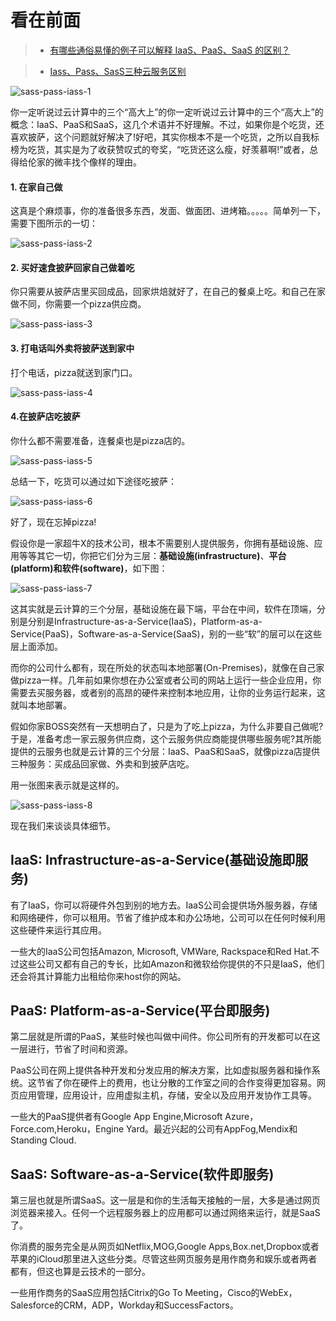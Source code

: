 看在前面
====

> * <a href="https://www.jianshu.com/p/686429fec912">有哪些通俗易懂的例子可以解释 IaaS、PaaS、SaaS 的区别？</a>

> * <a href="https://www.jianshu.com/p/d2bf42586071">Iass、Pass、SasS三种云服务区别</a>

![sass-pass-iass-1](https://github.com/DemoTransfer/Java-Guide/blob/master/docs/%E4%B8%93%E4%B8%9A%E6%9C%AF%E8%AF%AD/picture/sass-pass-iass-1.jpg)

你一定听说过云计算中的三个“高大上”的你一定听说过云计算中的三个“高大上”的概念：IaaS、PaaS和SaaS，这几个术语并不好理解。不过，如果你是个吃货，还喜欢披萨，这个问题就好解决了!好吧，其实你根本不是一个吃货，之所以自我标榜为吃货，其实是为了收获赞叹式的夸奖，“吃货还这么瘦，好羡慕啊!”或者，总得给伦家的微丰找个像样的理由。

<h4>1. 在家自己做</h4>

这真是个麻烦事，你的准备很多东西，发面、做面团、进烤箱。。。。。简单列一下，需要下图所示的一切：

![sass-pass-iass-2](https://github.com/DemoTransfer/Java-Guide/blob/master/docs/%E4%B8%93%E4%B8%9A%E6%9C%AF%E8%AF%AD/picture/sass-pass-iass-2.jpg)

<h4>2. 买好速食披萨回家自己做着吃</h4>

你只需要从披萨店里买回成品，回家烘焙就好了，在自己的餐桌上吃。和自己在家做不同，你需要一个pizza供应商。

![sass-pass-iass-3](https://github.com/DemoTransfer/Java-Guide/blob/master/docs/%E4%B8%93%E4%B8%9A%E6%9C%AF%E8%AF%AD/picture/sass-pass-iass-3.jpg)

<h4>3. 打电话叫外卖将披萨送到家中</h4>

打个电话，pizza就送到家门口。

![sass-pass-iass-4](https://github.com/DemoTransfer/Java-Guide/blob/master/docs/%E4%B8%93%E4%B8%9A%E6%9C%AF%E8%AF%AD/picture/saa-pass-iass-4.jpg)

<h4>4.在披萨店吃披萨</h4>

你什么都不需要准备，连餐桌也是pizza店的。

![sass-pass-iass-5](https://github.com/DemoTransfer/Java-Guide/blob/master/docs/%E4%B8%93%E4%B8%9A%E6%9C%AF%E8%AF%AD/picture/saa-pass-iass-5.jpg)

总结一下，吃货可以通过如下途径吃披萨：

![sass-pass-iass-6](https://github.com/DemoTransfer/Java-Guide/blob/master/docs/%E4%B8%93%E4%B8%9A%E6%9C%AF%E8%AF%AD/picture/sass-pass-iass-6.jpg)

好了，现在忘掉pizza!

假设你是一家超牛X的技术公司，根本不需要别人提供服务，你拥有基础设施、应用等等其它一切，你把它们分为三层：**基础设施(infrastructure)**、**平台(platform)**和**软件(software)**，如下图：

![sass-pass-iass-7](https://github.com/DemoTransfer/Java-Guide/blob/master/docs/%E4%B8%93%E4%B8%9A%E6%9C%AF%E8%AF%AD/picture/sass-pass-iass-7.jpg)

这其实就是云计算的三个分层，基础设施在最下端，平台在中间，软件在顶端，分别是分别是Infrastructure-as-a-Service(IaaS)，Platform-as-a-Service(PaaS)，Software-as-a-Service(SaaS)，别的一些“软”的层可以在这些层上面添加。

而你的公司什么都有，现在所处的状态叫本地部署(On-Premises)，就像在自己家做pizza一样。几年前如果你想在办公室或者公司的网站上运行一些企业应用，你需要去买服务器，或者别的高昂的硬件来控制本地应用，让你的业务运行起来，这就叫本地部署。

假如你家BOSS突然有一天想明白了，只是为了吃上pizza，为什么非要自己做呢?于是，准备考虑一家云服务供应商，这个云服务供应商能提供哪些服务呢?其所能提供的云服务也就是云计算的三个分层：IaaS、PaaS和SaaS，就像pizza店提供三种服务：买成品回家做、外卖和到披萨店吃。

用一张图来表示就是这样的。

![sass-pass-iass-8](https://github.com/DemoTransfer/Java-Guide/blob/master/docs/%E4%B8%93%E4%B8%9A%E6%9C%AF%E8%AF%AD/picture/sass-pass-iass-8.jpg)

现在我们来谈谈具体细节。

IaaS: Infrastructure-as-a-Service(基础设施即服务)
------

有了IaaS，你可以将硬件外包到别的地方去。IaaS公司会提供场外服务器，存储和网络硬件，你可以租用。节省了维护成本和办公场地，公司可以在任何时候利用这些硬件来运行其应用。

一些大的IaaS公司包括Amazon, Microsoft, VMWare, Rackspace和Red Hat.不过这些公司又都有自己的专长，比如Amazon和微软给你提供的不只是IaaS，他们还会将其计算能力出租给你来host你的网站。

PaaS: Platform-as-a-Service(平台即服务)
------

第二层就是所谓的PaaS，某些时候也叫做中间件。你公司所有的开发都可以在这一层进行，节省了时间和资源。

PaaS公司在网上提供各种开发和分发应用的解决方案，比如虚拟服务器和操作系统。这节省了你在硬件上的费用，也让分散的工作室之间的合作变得更加容易。网页应用管理，应用设计，应用虚拟主机，存储，安全以及应用开发协作工具等。

一些大的PaaS提供者有Google App Engine,Microsoft Azure，Force.com,Heroku，Engine Yard。最近兴起的公司有AppFog,Mendix和Standing Cloud.

SaaS: Software-as-a-Service(软件即服务)
------

第三层也就是所谓SaaS。这一层是和你的生活每天接触的一层，大多是通过网页浏览器来接入。任何一个远程服务器上的应用都可以通过网络来运行，就是SaaS了。

你消费的服务完全是从网页如Netflix,MOG,Google Apps,Box.net,Dropbox或者苹果的iCloud那里进入这些分类。尽管这些网页服务是用作商务和娱乐或者两者都有，但这也算是云技术的一部分。

一些用作商务的SaaS应用包括Citrix的Go To Meeting，Cisco的WebEx，Salesforce的CRM，ADP，Workday和SuccessFactors。
